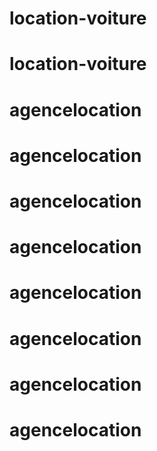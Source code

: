 # location-voiture
# location-voiture
# agencelocation
# agencelocation
# agencelocation
# agencelocation
# agencelocation
# agencelocation
# agencelocation
# agencelocation
